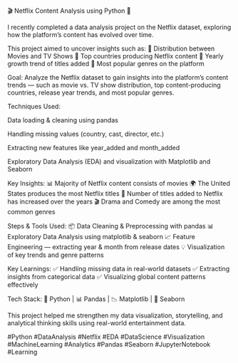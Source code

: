 🎬 Netflix Content Analysis using Python 🍿

I recently completed a data analysis project on the Netflix dataset, exploring how the platform’s content has evolved over time.

This project aimed to uncover insights such as:
🔹 Distribution between Movies and TV Shows
🔹 Top countries producing Netflix content
🔹 Yearly growth trend of titles added
🔹 Most popular genres on the platform 

Goal:
Analyze the Netflix dataset to gain insights into the platform’s content trends — such as movie vs. TV show distribution, top content-producing countries, release year trends, and most popular genres.

Techniques Used:

Data loading & cleaning using pandas

Handling missing values (country, cast, director, etc.)

Extracting new features like year_added and month_added

Exploratory Data Analysis (EDA) and visualization with Matplotlib and Seaborn

Key Insights:
📊 Majority of Netflix content consists of movies
🌍 The United States produces the most Netflix titles
📅 Number of titles added to Netflix has increased over the years
🎬 Drama and Comedy are among the most common genres

Steps & Tools Used:
📦 Data Cleaning & Preprocessing with pandas
📊 Exploratory Data Analysis using matplotlib & seaborn
📈 Feature Engineering — extracting year & month from release dates
💡 Visualization of key trends and genre patterns

Key Learnings:
✅ Handling missing data in real-world datasets
✅ Extracting insights from categorical data
✅ Visualizing global content patterns effectively

Tech Stack:
🐍 Python | 📊 Pandas | 📉 Matplotlib | 🌈 Seaborn

This project helped me strengthen my data visualization, storytelling, and analytical thinking skills using real-world entertainment data.

#Python #DataAnalysis #Netflix #EDA #DataScience #Visualization #MachineLearning #Analytics #Pandas #Seaborn #JupyterNotebook #Learning
